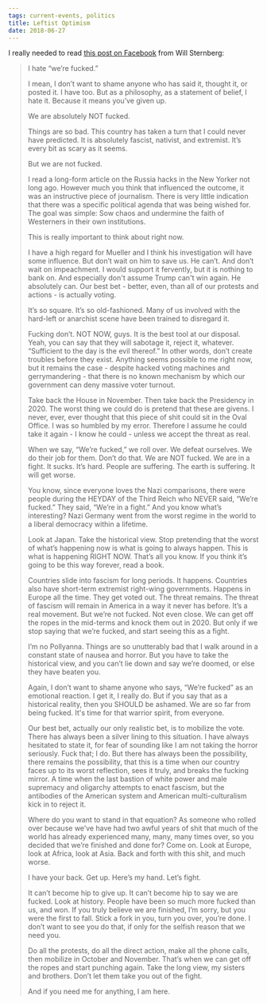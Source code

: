 ```yaml
---
tags: current-events, politics
title: Leftist Optimism
date: 2018-06-27
---
```


I really needed to read [this post on Facebook](https://www.facebook.com/story.php?story_fbid=10156414314761192&id=659246191&mibextid=WC7FNe&rdid=ibUhwv6cunLWeOo2) from Will Sternberg:

> I hate “we’re fucked.”
> 
> I mean, I don’t want to shame anyone who has said it, thought it, or posted it. I have too. But as a philosophy, as a statement of belief, I hate it. Because it means you’ve given up.
> 
> We are absolutely NOT fucked.
> 
> Things are so bad. This country has taken a turn that I could never have predicted. It is absolutely fascist, nativist, and extremist. It’s every bit as scary as it seems.
> 
> But we are not fucked.
> 
> I read a long-form article on the Russia hacks in the New Yorker not long ago. However much you think that influenced the outcome, it was an instructive piece of journalism. There is very little indication that there was a specific political agenda that was being wished for. The goal was simple: Sow chaos and undermine the faith of Westerners in their own institutions.
> 
> This is really important to think about right now.
> 
> I have a high regard for Mueller and I think his investigation will have some influence. But don’t wait on him to save us. He can’t. And don’t wait on impeachment. I would support it fervently, but it is nothing to bank on. And especially don't assume Trump can't win again. He absolutely can. Our best bet - better, even, than all of our protests and actions - is actually voting.
> 
> It’s so square. It’s so old-fashioned. Many of us involved with the hard-left or anarchist scene have been trained to disregard it.
> 
> Fucking don’t. NOT NOW, guys. It is the best tool at our disposal. Yeah, you can say that they will sabotage it, reject it, whatever. “Sufficient to the day is the evil thereof.” In other words, don’t create troubles before they exist. Anything seems possible to me right now, but it remains the case - despite hacked voting machines and gerrymandering - that there is no known mechanism by which our government can deny massive voter turnout.
> 
> Take back the House in November. Then take back the Presidency in 2020. The worst thing we could do is pretend that these are givens. I never, ever, ever thought that this piece of shit could sit in the Oval Office. I was so humbled by my error. Therefore I assume he could take it again - I know he could - unless we accept the threat as real.
> 
> When we say, “We’re fucked,” we roll over. We defeat ourselves. We do their job for them. Don’t do that. We are NOT fucked. We are in a fight. It sucks. It’s hard. People are suffering. The earth is suffering. It will get worse.
> 
> You know, since everyone loves the Nazi comparisons, there were people during the HEYDAY of the Third Reich who NEVER said, “We’re fucked.” They said, “We’re in a fight.” And you know what’s interesting? Nazi Germany went from the worst regime in the world to a liberal democracy within a lifetime.
> 
> Look at Japan. Take the historical view. Stop pretending that the worst of what’s happening now is what is going to always happen. This is what is happening RIGHT NOW. That’s all you know. If you think it’s going to be this way forever, read a book.
> 
> Countries slide into fascism for long periods. It happens. Countries also have short-term extremist right-wing governments. Happens in Europe all the time. They get voted out. The threat remains. The threat of fascism will remain in America in a way it never has before. It’s a real movement. But we’re not fucked. Not even close. We can get off the ropes in the mid-terms and knock them out in 2020. But only if we stop saying that we’re fucked, and start seeing this as a fight.
> 
> I’m no Pollyanna. Things are so unutterably bad that I walk around in a constant state of nausea and horror. But you have to take the historical view, and you can’t lie down and say we’re doomed, or else they have beaten you.
> 
> Again, I don’t want to shame anyone who says, “We’re fucked” as an emotional reaction. I get it, I really do. But if you say that as a historical reality, then you SHOULD be ashamed. We are so far from being fucked. It's time for that warrior spirit, from everyone.
> 
> Our best bet, actually our only realistic bet, is to mobilize the vote. There has always been a silver lining to this situation. I have always hesitated to state it, for fear of sounding like I am not taking the horror seriously. Fuck that; I do. But there has always been the possibility, there remains the possibility, that this is a time when our country faces up to its worst reflection, sees it truly, and breaks the fucking mirror. A time when the last bastion of white power and male supremacy and oligarchy attempts to enact fascism, but the antibodies of the American system and American multi-culturalism kick in to reject it.
> 
> Where do you want to stand in that equation? As someone who rolled over because we’ve have had two awful years of shit that much of the world has already experienced many, many, many times over, so you decided that we’re finished and done for? Come on. Look at Europe, look at Africa, look at Asia. Back and forth with this shit, and much worse.
> 
> I have your back. Get up. Here’s my hand. Let’s fight.
> 
> It can’t become hip to give up. It can’t become hip to say we are fucked. Look at history. People have been so much more fucked than us, and won. If you truly believe we are finished, I’m sorry, but you were the first to fall. Stick a fork in you, turn you over, you’re done. I don’t want to see you do that, if only for the selfish reason that we need you.
> 
> Do all the protests, do all the direct action, make all the phone calls, then mobilize in October and November. That’s when we can get off the ropes and start punching again. Take the long view, my sisters and brothers. Don’t let them take you out of the fight.
> 
> And if you need me for anything, I am here.